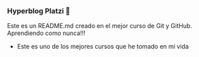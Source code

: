 ### Hyperblog Platzi 💚

Este es un README.md creado en el mejor curso de Git y GitHub.
Aprendiendo como nunca!!!
- Este es uno de los mejores cursos que he tomado en mi vida

